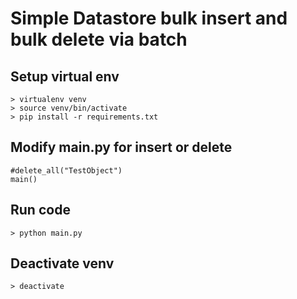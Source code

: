 # Simple Datastore bulk insert and bulk delete via batch 

## Setup virtual env
```
> virtualenv venv
> source venv/bin/activate
> pip install -r requirements.txt
```

## Modify main.py for insert or delete
```
#delete_all("TestObject")
main()
```

## Run code
```
> python main.py
```

## Deactivate venv
```
> deactivate
```
